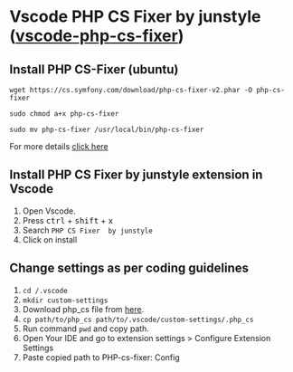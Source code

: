 # Vscode PHP CS Fixer by junstyle ([vscode-php-cs-fixer](https://github.com/junstyle/vscode-php-cs-fixer))

## Install PHP CS-Fixer (ubuntu)
`wget https://cs.symfony.com/download/php-cs-fixer-v2.phar -O php-cs-fixer`

`sudo chmod a+x php-cs-fixer`

`sudo mv php-cs-fixer /usr/local/bin/php-cs-fixer`

For more details [click here](https://github.com/FriendsOfPHP/PHP-CS-Fixer)

## Install PHP CS Fixer by junstyle extension in Vscode
1. Open Vscode.
2. Press <kbd>ctrl</kbd> + <kbd>shift</kbd> + <kbd>x</kbd>
3. Search  `PHP CS Fixer  by junstyle`
4. Click on install

## Change settings as per coding guidelines
1. `cd /.vscode`
2. `mkdir custom-settings`
3. Download php_cs file from [here](https://github.com/sahilgupta-ucreate/php-vscode-rules/blob/master/php_cs).
4. `cp path/to/php_cs path/to/.vscode/custom-settings/.php_cs`
5. Run command `pwd` and copy path.
6. Open Your IDE and go to extension settings > Configure Extension Settings
7. Paste copied path to PHP-cs-fixer: Config
